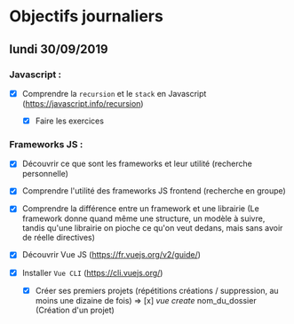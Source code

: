 # Objectifs journaliers

## lundi 30/09/2019

### Javascript :

  * [x] Comprendre la `recursion` et le `stack` en Javascript (https://javascript.info/recursion)
    * [x] Faire les exercices
  


### Frameworks JS : 

  * [x] Découvrir ce que sont les frameworks et leur utilité (recherche personnelle)

  * [x] Comprendre l'utilité des frameworks JS frontend (recherche en groupe)

  * [x] Comprendre la différence entre un framework et une librairie (Le framework donne quand même une structure, un modèle à suivre, tandis qu'une librairie on pioche ce qu'on veut dedans, mais sans avoir de réelle directives)

  * [x] Découvrir Vue JS (https://fr.vuejs.org/v2/guide/)

  * [x] Installer `Vue CLI` (https://cli.vuejs.org/)
    * [x] Créer ses premiers projets (répétitions créations / suppression, au moins une dizaine de fois)
=> [x] *vue create* nom_du_dossier (Création d'un projet)
